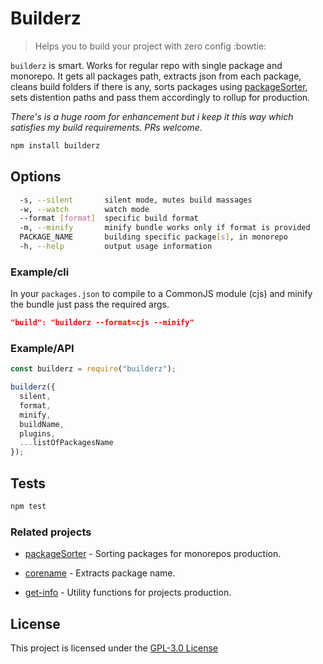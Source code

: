 # Builderz

> Helps you to build your project with zero config :bowtie:

`builderz` is smart. Works for regular repo with single package and monorepo. It
gets all packages path, extracts json from each package, cleans build folders if
there is any, sorts packages using [packageSorter](https://github.com/jalal246/packageSorter),
sets distention paths and pass them accordingly to rollup for production.

_There's is a huge room for enhancement but i keep it this way which satisfies
my build requirements. PRs welcome._

```bash
npm install builderz
```

## Options

```bash
  -s, --silent       silent mode, mutes build massages
  -w, --watch        watch mode
  --format [format]  specific build format
  -m, --minify       minify bundle works only if format is provided
  PACKAGE_NAME       building specific package[s], in monorepo
  -h, --help         output usage information
```

### Example/cli

In your `packages.json` to compile to a CommonJS module (cjs) and minify the
bundle just pass the required args.

```json
"build": "builderz --format=cjs --minify"
```

### Example/API

```js
const builderz = require("builderz");

builderz({
  silent,
  format,
  minify,
  buildName,
  plugins,
  ...listOfPackagesName
});
```

## Tests

```sh
npm test
```

### Related projects

- [packageSorter](https://github.com/jalal246/packageSorter) - Sorting packages
  for monorepos production.

- [corename](https://github.com/jalal246/corename) - Extracts package name.

- [get-info](https://github.com/jalal246/get-info) - Utility functions for projects production.

## License

This project is licensed under the [GPL-3.0 License](https://github.com/jalal246/builderz/blob/master/LICENSE)
